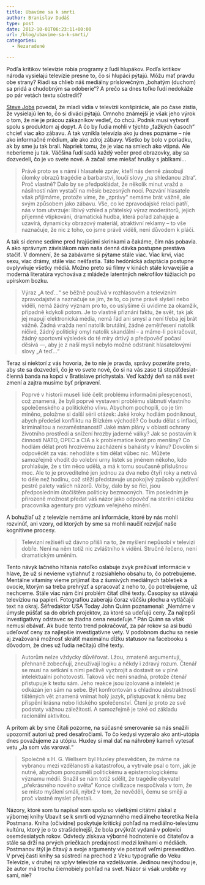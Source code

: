```yaml
---
title: Ubavíme sa k smrti
author: Branislav Dudáš
type: post
date: 2012-10-01T06:23:11+00:00
url: /blog/ubavime-sa-k-smrti/
categories:
  - Nezaradené

---
```

Podľa kritikov televízie robia programy z ľudí hlupákov. Podľa kritikov národa vysielajú televízie presne to, čo si hlupáci pýtajú. Môžu mať pravdu obe strany? Riadi sa chlieb náš mediálny príslovečným &#8222;bohatým (duchom) sa pridá a chudobným sa odoberie&#8220;? A prečo sa dnes toľko ľudí nedokáže po pár vetách textu sústrediť?

<a title="Muž, ktorý silou vôle ohýbal realitu" href="/blog/muz-ktory-silou-vole-ohybal-realitu/" target="_blank">Steve Jobs</a> povedal, že mladí vidia v televízii konšpirácie, ale po čase zistia, že vysielajú len to, čo si diváci pýtajú. Omnoho známejší je však jeho výrok o tom, že nie je prácou zákazníkov vedieť, čo chcú. Podnik musí vytvoriť spolu s produktom aj dopyt. A čo by ľudia mohli v týchto &#8222;ťažkých časoch&#8220; chcieť viac ako zábavu. A tak vznikla televízia ako ju dnes poznáme &#8211; nie ako informačné médium, ale ako zdroj zábavy. Všetko by bolo v poriadku, ak by sme ju tak brali. Napriek tomu, že je viac na smiech ako vtipná. Ale neberieme ju tak. Väčšina ľudí sadá každý večer pred obrazovky, aby sa dozvedeli, čo je vo svete nové. A začali sme miešať hrušky s jablkami…

> Právě proto se s námi i hlasatelé zpráv, kteří nás denně zásobují úlomky obrazů tragédie a barbarství, loučí slovy „na shledanou zítra“. Proč vlastně? Dalo by se předpokládat, že několik minut vražd a násilností nám vystačí na měsíc bezesných nocí. Pozvání hlasatele však přijímáme, protože víme, že „zprávy“ nemáme brát vážně, ale svým způsobem jako zábavu. Vše, co ke zpravodajské relaci patří, nás v tom utvrzuje: líbivý vzhled a přátelský výraz moderátorů, jejich příjemné vtipkování, dramatická hudba, která pořad zahajuje a uzavírá, dynamicky obrazový materiál, atraktivní reklamy – to vše naznačuje, že nic z toho, co jsme právě viděli, není důvodem k pláči.

A tak si denne sedíme pred hrajúcimi skrinkami a čakáme, čím nás pobavia. A ako správnym závislákom nám naša denná dávka postupne prestáva stačiť. V domnení, že sa zabávame si pýtame stále viac. Viac krvi, viac sexu, viac drámy, stále viac nešťastia. Táto hedónická adaptácia postupne ovplyvňuje všetky médiá. Možno preto sú filmy v kinách stále krvavejšie a moderná literatúra vychováva z mládeže latentných nekrofilov túžiacich po upírskom bozku.

> Výraz „A teď&#8230;“ se běžně používá v rozhlasovém a televizním zpravodajství a naznačuje se jím, že to, co jsme právě slyšeli nebo viděli, nemá žádný význam pro to, co uslyšíme či uvidíme za okamžik, případně kdykoli potom. Je to vlastně přiznání faktu, že svět, tak jak jej mapují elektronická média, nemá řád ani smysl a není třeba jej brát vážně. Žádná vražda není natolik brutální, žádné zemětřesení natolik ničivé, žádný politický omyl natolik skandální – a máme-li pokračovat, žádný sportovní výsledek do té míry drtivý a předpověď počasí děsivá —, aby je z naší mysli nebylo možné odstranit hlasatelovými slovy „A teď…“

Teraz si niektorí z vás hovoria, že to nie je pravda, správy pozeráte preto, aby ste sa dozvedeli, čo je vo svete nové, čo si na vás zase tá stopäťdesiat-členná banda na kopci v Bratislave prichystala. Veď každý deň sa náš svet zmení a zajtra musíme byť pripravení.

> Poprvé v historii museli lidé čelit problému informační přesycenosti, což znamená, že byli poprvé vystaveni problému slábnutí vlastního společenského a politického vlivu. Abychom pochopili, co je tím míněno, položme si další sérii otázek: Jaké kroky hodlám podniknout, abych předešel konfliktu na Blízkém východě? Co budu dělat s inflací, kriminalitou a nezaměstnaností? Jaké mám plány v oblasti ochrany životního prostředí a snížení hrozby jaderné války? Jak se postavím k činnosti NATO, OPEC a CIA a k problematice kvót pro menšiny? Co hodlám dělat proti hrozivému zacházení s baháisty v Íránu? Dovolím si odpovědět za vás: nehodláte s tím dělat vůbec nic. Můžete samozřejmě vhodit do volební urny lístek se jménem někoho, kdo prohlašuje, že s tím něco udělá, a má k tomu současně příslušnou moc. Ale to je proveditelné jen jednou za dva nebo čtyři roky a netrvá to déle než hodinu, což stěží představuje uspokojivý způsob vyjádření pestré palety vašich názorů. Volby, dalo by se říci, jsou předposledním útočištěm politicky bezmocných. Tím posledním je přirozeně možnost předat váš názor jako odpověď na sterilní otázku pracovníka agentury pro výzkum veřejného mínění.

A bohužiaľ už z televízie nemáme ani informácie, ktoré by nás mohli rozvinúť, ani vzory, od ktorých by sme sa mohli naučiť rozvíjať naše kognitívne procesy.

> Televizní režiséři už dávno přišli na to, že myšlení nepůsobí v televizi dobře. Není na něm totiž nic zvláštního k vidění. Stručně řečeno, není dramatickým uměním.

Tento návyk lačného hltania natoľko oslabuje zvyk prežúvať informácie v hlave, že už si nevieme vytiahnuť z rozsiahleho obsahu to, čo potrebujeme. Mentálne vitamíny vieme prijímať iba z šumivých mediálnych tabletiek a ovocie, ktorým sa treba prehrýzť a spracovať z neho to, čo potrebujeme, už nechceme. Stále viac nám činí problém čítať dlhé texty. Časopisy sa stávajú televíziou na papieri. Fotografiou zaberajú čoraz väčšiu plochu a vytláčajú text na okraj. Šéfredaktor USA Today John Quinn poznamenal: „Nemáme v úmysle púšťať sa do obrích projektov, za ktoré sa udeľujú ceny. Za najlepší investigatívny odstavec se žiadna cena neudeľuje.“ Pán Quinn sa však nemusí obávať. Ak bude tento trend pokračovať, za pár rokov sa asi budú udeľovať ceny za najlepšie investigatívne vety. V podobnom duchu sa nesie aj zvažovaná možnosť skrátiť maximálnu dĺžku statusov na facebooku s dôvodom, že dnes už ľudia nečítajú dlhé texty.

> Autorům nelze vždycky důvěřovat. Lžou, zmateně argumentují, přehnaně zobecňují, zneužívají logiku a někdy i zdravý rozum. Čtenář se musí na setkání s nimi pečlivě vyzbrojit a dostavit se v plné intelektuální pohotovosti. Taková věc není snadná, protože čtenář přistupuje k textu sám. Jeho reakce jsou izolované a intelekt je odkázán jen sám na sebe. Být konfrontován s chladnou abstraktností tištěných vět znamená vnímat holý jazyk, přistupovat k němu bez přispění krásna nebo lidského společenství. Čtení je proto ze své podstaty vážnou záležitostí. A samozřejmě je také od základu racionální aktivitou.

A pritom ak by sme čítali pozorne, na súčasné smerovanie sa nás snažili upozorniť autori už pred desaťročiami. To čo kedysi vyzeralo ako anti-utópia dnes považujeme za utópiu. Huxley si mal dať na náhrobný kameň vytesať vetu &#8222;Ja som vás varoval.&#8220;

> Společně s H. G. Wellsem byl Huxley přesvědčen, že máme na vybranou mezi vzdělaností a katastrofou, a vytrvale psal o tom, jak je nutné, abychom porozuměli politickému a epistemologickému významu médií. Snažil se nám totiž sdělit, že tragédie obyvatel „překrásného nového světa“ Konce civilizace nespočívala v tom, že se místo myšlení smáli, nýbrž v tom, že nevěděli, čemu se smějí a proč vlastně myslet přestali.

Názory, ktoré som tu napísal som spolu so všetkými citátmi získal z výbornej knihy Ubavit se k smrti od významného mediálneho teoretika Neila Postmana. Kniha (očividne) poskytuje kritický pohľad na mediálno-televíznu kultúru, ktorý je o to strašidelnejší, že bola prvýkrát vydaná v polovici osemdesiatych rokov. Odvtedy získava výborné hodnotenie od čitateľov a stále sa drží na prvých priečkach predajnosti medzi knihami o médiách. Postmanov štýl je čítavý a svoje argumenty vie postaviť veľmi presvedčivo. V prvej časti knihy sa sústredí na prechod z Veku typografie do Veku Televízie, v druhej na vplyv televízie na vzdelávanie. Jedinou nevýhodou je, že autor má trochu čiernobiely pohľad na svet. Názor si však urobíte vy sami, nie?